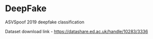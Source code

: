 # DeepFake
ASVSpoof 2019 deepfake classification

Dataset download link - https://datashare.ed.ac.uk/handle/10283/3336
